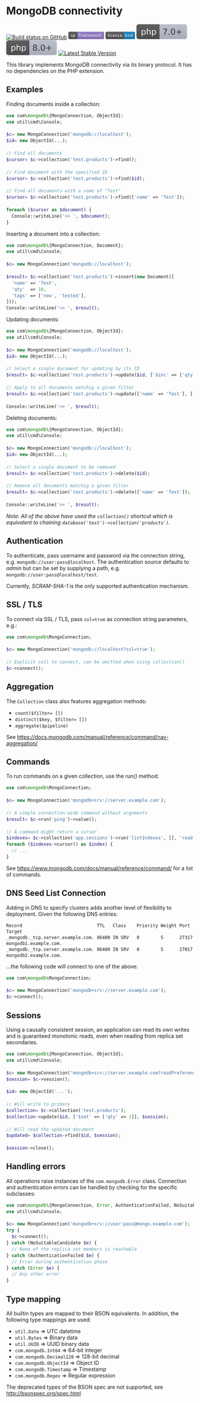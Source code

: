 MongoDB connectivity
====================

[![Build status on GitHub](https://github.com/xp-forge/mongodb/workflows/Tests/badge.svg)](https://github.com/xp-forge/mongodb/actions)
[![XP Framework Module](https://raw.githubusercontent.com/xp-framework/web/master/static/xp-framework-badge.png)](https://github.com/xp-framework/core)
[![BSD Licence](https://raw.githubusercontent.com/xp-framework/web/master/static/licence-bsd.png)](https://github.com/xp-framework/core/blob/master/LICENCE.md)
[![Requires PHP 7.0+](https://raw.githubusercontent.com/xp-framework/web/master/static/php-7_0plus.svg)](http://php.net/)
[![Supports PHP 8.0+](https://raw.githubusercontent.com/xp-framework/web/master/static/php-8_0plus.svg)](http://php.net/)
[![Latest Stable Version](https://poser.pugx.org/xp-forge/mongodb/version.png)](https://packagist.org/packages/xp-forge/mongodb)

This library implements MongoDB connectivity via its binary protocol. It has no dependencies on the PHP extension.

Examples
--------
Finding documents inside a collection:

```php
use com\mongodb\{MongoConnection, ObjectId};
use util\cmd\Console;

$c= new MongoConnection('mongodb://localhost');
$id= new ObjectId(...);

// Find all documents
$cursor= $c->collection('test.products')->find();

// Find document with the specified ID
$cursor= $c->collection('test.products')->find($id);

// Find all documents with a name of "Test"
$cursor= $c->collection('test.products')->find(['name' => 'Test']);

foreach ($cursor as $document) {
  Console::writeLine('>> ', $document);
}
```

Inserting a document into a collection:

```php
use com\mongodb\{MongoConnection, Document};
use util\cmd\Console;

$c= new MongoConnection('mongodb://localhost');

$result= $c->collection('test.products')->insert(new Document([
  'name' => 'Test',
  'qty'  => 10,
  'tags' => ['new', 'tested'],
]));
Console::writeLine('>> ', $result);
```

Updating documents:

```php
use com\mongodb\{MongoConnection, ObjectId};
use util\cmd\Console;

$c= new MongoConnection('mongodb://localhost');
$id= new ObjectId(...);

// Select a single document for updating by its ID
$result= $c->collection('test.products')->update($id, ['$inc' => ['qty' => 1]]);

// Apply to all documents matchig a given filter
$result= $c->collection('test.products')->update(['name' => 'Test'], ['$inc' => ['qty' => 1]]);

Console::writeLine('>> ', $result);
```

Deleting documents:

```php
use com\mongodb\{MongoConnection, ObjectId};
use util\cmd\Console;

$c= new MongoConnection('mongodb://localhost');
$id= new ObjectId(...);

// Select a single document to be removed
$result= $c->collection('test.products')->delete($id);

// Remove all documents matchig a given filter
$result= $c->collection('test.products')->delete(['name' => 'Test']);

Console::writeLine('>> ', $result);
```

*Note: All of the above have used the `collection()` shortcut which is equivalent to chaining `database('test')->collection('products')`.*

Authentication
--------------
To authenticate, pass username and password via the connection string, e.g. `mongodb://user:pass@localhost`. The authentication source defaults to *admin* but can be set by supplying a path, e.g. `mongodb://user:pass@localhost/test`.

Currently, *SCRAM-SHA-1* is the only supported authentication mechanism.

SSL / TLS
---------
To connect via SSL / TLS, pass `ssl=true` as connection string parameters, e.g.:

```php
use com\mongodb\MongoConnection;

$c= new MongoConnection('mongodb://localhost?ssl=true');

// Explicit call to connect, can be omitted when using collection()
$c->connect();
```

Aggregation
-----------
The `Collection` class also features aggregation methods:

* `count($filter= [])`
* `distinct($key, $filter= [])`
* `aggregate($pipeline)`

See https://docs.mongodb.com/manual/reference/command/nav-aggregation/

Commands
--------
To run commands on a given collection, use the *run()* method:

```php
use com\mongodb\MongoConnection;

$c= new MongoConnection('mongodb+srv://server.example.com');

// A simple connection-wide command without arguments
$result= $c->run('ping')->value();

// A command might return a cursor
$indexes= $c->collection('app.sessions')->run('listIndexes', [], 'read');
foreach ($indexes->cursor() as $index) {
  // ...
}
```

See https://www.mongodb.com/docs/manual/reference/command/ for a list of commands.

DNS Seed List Connection
------------------------
Adding in DNS to specify clusters adds another level of flexibility to deployment. Given the following DNS entries:

```
Record                            TTL   Class    Priority Weight Port  Target
_mongodb._tcp.server.example.com. 86400 IN SRV   0        5      27317 mongodb1.example.com.
_mongodb._tcp.server.example.com. 86400 IN SRV   0        5      27017 mongodb2.example.com.
```

...the following code will connect to one of the above:

```php
use com\mongodb\MongoConnection;

$c= new MongoConnection('mongodb+srv://server.example.com');
$c->connect();
```

Sessions
--------
Using a causally consistent session, an application can read its own writes and is guaranteed monotonic reads, even when reading from replica set secondaries.

```php
use com\mongodb\{MongoConnection, ObjectId};
use util\cmd\Console;

$c= new MongoConnection('mongodb+srv://server.example.com?readPreference=secondary');
$session= $c->session();

$id= new ObjectId('...');

// Will write to primary
$collection= $c->collection('test.products');
$collection->update($id, ['$set' => ['qty' => 1]], $session);

// Will read the updated document
$updated= $collection->find($id, $session);

$session->close();
```

Handling errors
---------------
All operations raise instances of the `com.mongodb.Error` class. Connection and authentication errors can be handled by checking for the specific subclasses:

```php
use com\mongodb\{MongoConnection, Error, AuthenticationFailed, NoSuitableCandidate};
use util\cmd\Console;

$c= new MongoConnection('mongodb+srv://user:pass@mongo.example.com');
try {
  $c->connect();
} catch (NoSuitableCandidate $e) {
  // None of the replica set members is reachable
} catch (AuthenticationFailed $e) {
  // Error during authentication phase
} catch (Error $e) {
  // Any other error
}
```

Type mapping
------------
All builtin types are mapped to their BSON equivalents. In addition, the following type mappings are used:

* `util.Date` => UTC datetime
* `util.Bytes` => Binary data
* `util.UUID` => UUID binary data
* `com.mongodb.Int64` => 64-bit integer
* `com.mongodb.Decimal128` => 128-bit decimal
* `com.mongodb.ObjectId` => Object ID
* `com.mongodb.Timestamp` => Timestamp
* `com.mongodb.Regex` => Regular expression

The deprecated types of the BSON spec are not supported, see http://bsonspec.org/spec.html